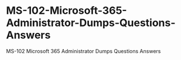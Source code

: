 # MS-102-Microsoft-365-Administrator-Dumps-Questions-Answers
MS-102 Microsoft 365 Administrator Dumps Questions Answers
